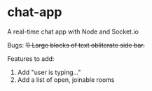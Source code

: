 # chat-app
A real-time chat app with Node and Socket.io

Bugs:
<s>1) Large blocks of text obliterate side bar.</s>

Features to add:
1) Add "user is typing..."
2) Add a list of open, joinable rooms
